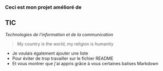 ### Ceci est mon projet amélioré de
**TIC**
---
*Technologies de l'information et de la communication*
> My country is the world, my religion is humanity
- Je voulais également ajouter une liste 
- Pour éviter de trop travailler sur le fichier README
- Et vous montrer que j'ai appris grâce à vous certaines balises Markdown
[^1]: Ceci est mon bas de page.
